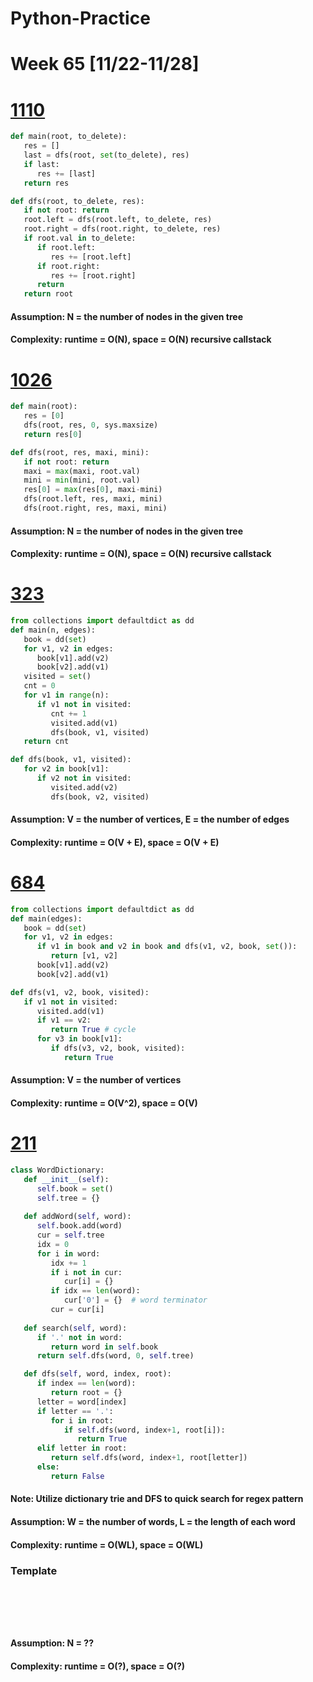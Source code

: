 # Python-Practice

# Week 65 [11/22-11/28]

# [1110](https://leetcode.com/problems/delete-nodes-and-return-forest/)
```python
def main(root, to_delete):
   res = []
   last = dfs(root, set(to_delete), res)
   if last:
      res += [last]
   return res

def dfs(root, to_delete, res):
   if not root: return
   root.left = dfs(root.left, to_delete, res)
   root.right = dfs(root.right, to_delete, res)
   if root.val in to_delete:
      if root.left:
         res += [root.left]
      if root.right:
         res += [root.right]
      return
   return root
```
#### Assumption: N = the number of nodes in the given tree
#### Complexity: runtime = O(N), space = O(N) recursive callstack

# [1026](https://leetcode.com/problems/maximum-difference-between-node-and-ancestor/)
```python
def main(root):
   res = [0]
   dfs(root, res, 0, sys.maxsize)
   return res[0]

def dfs(root, res, maxi, mini):
   if not root: return
   maxi = max(maxi, root.val)
   mini = min(mini, root.val)
   res[0] = max(res[0], maxi-mini)
   dfs(root.left, res, maxi, mini)
   dfs(root.right, res, maxi, mini)
```
#### Assumption: N = the number of nodes in the given tree
#### Complexity: runtime = O(N), space = O(N) recursive callstack

# [323](https://leetcode.com/problems/number-of-connected-components-in-an-undirected-graph/)
```python
from collections import defaultdict as dd
def main(n, edges):
   book = dd(set)
   for v1, v2 in edges:
      book[v1].add(v2)
      book[v2].add(v1)
   visited = set()
   cnt = 0
   for v1 in range(n):
      if v1 not in visited:
         cnt += 1
         visited.add(v1)
         dfs(book, v1, visited)
   return cnt

def dfs(book, v1, visited):
   for v2 in book[v1]:
      if v2 not in visited:
         visited.add(v2)
         dfs(book, v2, visited)
```
#### Assumption: V = the number of vertices, E = the number of edges
#### Complexity: runtime = O(V + E), space = O(V + E)

# [684](https://leetcode.com/problems/redundant-connection/)
```python
from collections import defaultdict as dd
def main(edges):
   book = dd(set)
   for v1, v2 in edges:
      if v1 in book and v2 in book and dfs(v1, v2, book, set()):
         return [v1, v2]
      book[v1].add(v2)
      book[v2].add(v1)

def dfs(v1, v2, book, visited):
   if v1 not in visited:
      visited.add(v1)
      if v1 == v2:
         return True # cycle
      for v3 in book[v1]:
         if dfs(v3, v2, book, visited):
            return True
```
#### Assumption: V = the number of vertices
#### Complexity: runtime = O(V^2), space = O(V)

# [211](https://leetcode.com/problems/design-add-and-search-words-data-structure/)
```python
class WordDictionary:
   def __init__(self):
      self.book = set()
      self.tree = {}
   
   def addWord(self, word):
      self.book.add(word)
      cur = self.tree
      idx = 0
      for i in word:
         idx += 1
         if i not in cur:
            cur[i] = {}
         if idx == len(word):
            cur['0'] = {}  # word terminator
         cur = cur[i]
   
   def search(self, word):
      if '.' not in word:
         return word in self.book
      return self.dfs(word, 0, self.tree)

   def dfs(self, word, index, root):
      if index == len(word):
         return root = {}
      letter = word[index]
      if letter == '.':
         for i in root:
            if self.dfs(word, index+1, root[i]):
               return True
      elif letter in root:
         return self.dfs(word, index+1, root[letter])
      else:
         return False
```
#### Note: Utilize dictionary trie and DFS to quick search for regex pattern
#### Assumption: W = the number of words, L = the length of each word
#### Complexity: runtime = O(WL), space = O(WL)


### Template
# []()
```sql
```

# []()
```python
```
#### Assumption: N = ??
#### Complexity: runtime = O(?), space = O(?)
